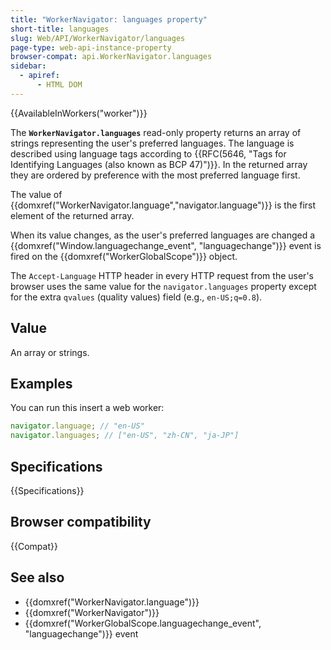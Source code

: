 ```yaml
---
title: "WorkerNavigator: languages property"
short-title: languages
slug: Web/API/WorkerNavigator/languages
page-type: web-api-instance-property
browser-compat: api.WorkerNavigator.languages
sidebar:
  - apiref:
      - HTML DOM
---
```


{{AvailableInWorkers("worker")}}

The **`WorkerNavigator.languages`** read-only property
returns an array of strings representing the user's preferred
languages. The language is described using language tags according to
{{RFC(5646, "Tags for Identifying Languages (also known as BCP 47)")}}. In the returned
array they are ordered by preference with the most preferred language first.

The value of {{domxref("WorkerNavigator.language","navigator.language")}} is the
first element of the returned array.

When its value changes, as the user's preferred languages are changed a
{{domxref("Window.languagechange_event", "languagechange")}} event is fired on the {{domxref("WorkerGlobalScope")}} object.

The `Accept-Language` HTTP header in every HTTP request from the user's
browser uses the same value for the `navigator.languages` property except for
the extra `qvalues` (quality values) field (e.g., `en-US;q=0.8`).

## Value

An array or strings.

## Examples

You can run this insert a web worker:

```js
navigator.language; // "en-US"
navigator.languages; // ["en-US", "zh-CN", "ja-JP"]
```

## Specifications

{{Specifications}}

## Browser compatibility

{{Compat}}

## See also

- {{domxref("WorkerNavigator.language")}}
- {{domxref("WorkerNavigator")}}
- {{domxref("WorkerGlobalScope.languagechange_event", "languagechange")}} event
